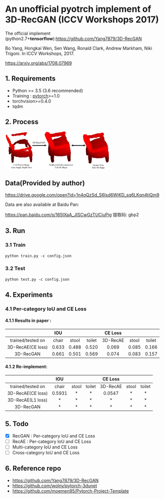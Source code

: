 # An unofficial pyotrch implement of 3D-RecGAN (ICCV Workshops 2017)

The official implement (python2.7+**tensorflow**):https://github.com/Yang7879/3D-RecGAN

Bo Yang, Hongkai Wen, Sen Wang, Ronald Clark, Andrew Markham, Niki Trigoni. In ICCV Workshops, 2017.

https://arxiv.org/abs/1708.07969

## 1. Requirements

- Python \>= 3.5 (3.6 recommended)
- Training : [pytorch](https://github.com/pytorch/pytorch)>=1.0
- torchvision>=0.4.0
- tqdm

## 2. Process

<img src="3d_recgan_sample.png" alt="3d_recgan_sample" style="zoom: 33%;" />

## Data(Provided by author)

https://drive.google.com/open?id=1n4qQzSd_S6Isd6WjKD_sq6LKqn4tiQm9

Data are also available at Baidu Pan:

https://pan.baidu.com/s/165IXaA_JISCwGzTUCiuPig 提取码: gbp2

## 3. Run
### 3.1 Train

`python train.py -c config.json`

### 3.2 Test

`python test.py -c config.json`

## 4. Experiments

### 4.1 Per-category IoU and CE Loss

#### 4.1.1 Results in paper :

|                   |  IOU  |       |        | CE Loss  |       |        |
| :---------------: | :---: | :---: | :----: | :------: | :---: | :----: |
| trained/tested on | chair | stool | toilet | 3D-RecAE | stool | toilet |
| 3D-RecAE(CE loss) | 0.633 | 0.488 | 0.520  |  0.069   | 0.085 | 0.166  |
|     3D-RecGAN     | 0.661 | 0.501 | 0.569  |  0.074   | 0.083 | 0.157  |

#### 4.1.2 Re-implement:

|                   |  IOU  |       |        | CE Loss  |       |        |
| :---------------: | :---: | :---: | :----: | :------: | :---: | :----: |
| trained/tested on | chair | stool | toilet | 3D-RecAE | stool | toilet |
| 3D-RecAE(CE loss) | 0.5931|   *   |   *    | 0.0547   |   *   |   *    |
| 3D-RecAE(L1 loss) |      *|   *   |   *    |      *   |   *   |   *    |
|     3D-RecGAN     |   *   |   *   |   *    |    *     |   *   |   *    |

## 5. Todo

- [x] RecGAN : Per-category IoU and CE Loss
- [ ] RecAE : Per-category IoU and CE Loss
- [ ] Multi-category IoU and CE Loss
- [ ] Cross-category IoU and CE Loss

## 6. Reference repo

- https://github.com/Yang7879/3D-RecGAN
- https://github.com/wolny/pytorch-3dunet
- https://github.com/moemen95/Pytorch-Project-Template